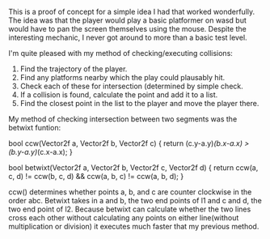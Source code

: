 This is a proof of concept for a simple idea I had that worked wonderfully. The idea was that the player would play a basic platformer on wasd but would have to pan the screen themselves using the mouse. Despite the interesting mechanic, I never got around to more than a basic test level.

I'm quite pleased with my method of checking/executing collisions:
1. Find the trajectory of the player.
2. Find any platforms nearby which the play could plausably hit.
3. Check each of these for intersection (determined by simple check.
4. If a collision is found, calculate the point and add it to a list.
5. Find the closest point in the list to the player and move the player there.

My method of checking intersection between two segments was the betwixt funtion:

bool ccw(Vector2f a, Vector2f b, Vector2f c) {
    return (c.y-a.y)*(b.x-a.x) > (b.y-a.y)*(c.x-a.x);
}

bool betwixt(Vector2f a, Vector2f b, Vector2f c, Vector2f d) {
    return ccw(a, c, d) != ccw(b, c, d) && ccw(a, b, c) != ccw(a, b, d);
}

ccw() determines whether points a, b, and c are counter clockwise in the order abc. Betwixt takes in a and b, the two end points of l1 and c and d, the two end point of l2. Because betwixt can calculate whether the two lines cross each other without calculating any points on either line(without multiplication or division) it executes much faster that my previous method.





